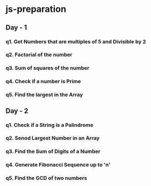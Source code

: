 # js-preparation

## Day - 1

### q1. Get Numbers that are multiples of 5 and Divisible by 2

### q2. Factorial of the number

### q3. Sum of squares of the number

### q4. Check if a number is Prime

### q5. Find the largest in the Array

## Day - 2

### q1. Check if a String is a Palindrome

### q2. Senod Largest Number in an Array

### q3. Find the Sum of Digits of a Number

### q4. Generate Fibonacci Sequence up to 'n'

### q5. Find the GCD of two numbers
